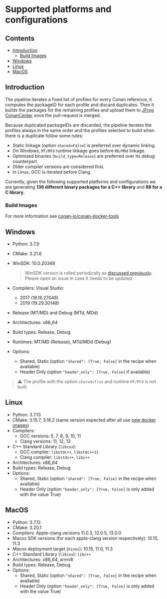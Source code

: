 # Supported platforms and configurations

<!-- toc -->
## Contents

  * [Introduction](#introduction)
    * [Build Images](#build-images)
  * [Windows](#windows)
  * [Linux](#linux)
  * [MacOS](#macos)<!-- endToc -->

## Introduction

The pipeline iterates a fixed list of profiles for every Conan reference,
it computes the packageID for each profile and discard duplicates. Then it
builds the packages for the remaining profiles and upload them to
[JFrog ConanCenter](https://conan.io/center/) once the pull-request is merged.

Because duplicated packageIDs are discarded, the pipeline iterates the
profiles always in the same order and the profiles selected to build when
there is a duplicate follow some rules:

 * Static linkage (option `shared=False`) is preferred over dynamic linking.
 * On Windows, `MT/MTd` runtime linkage goes before `MD/MDd` linkage.
 * Optimized binaries (`build_type=Release`) are preferred over its _debug_ counterpart.
 * Older compiler versions are considered first.
 * In Linux, GCC is iterated before Clang.

Currently, given the following supported platforms and configurations we
are generating **136 different binary packages for a C++ library**
and **88 for a C library**.

### Build Images

For more information see [conan-io/conan-docker-tools](https://github.com/conan-io/conan-docker-tools)

## Windows

- Python: 3.7.9
- CMake: 3.21.6
- WinSDK: 10.0.20348
    > WinSDK version is rolled periodically as [discussed previously](https://github.com/conan-io/conan-center-index/issues/4450).
    > Please open an issue in case it needs to be updated.
- Compilers: Visual Studio:
  
  - 2017 (19.16.27049)
  - 2019 (19.29.30148)
  
- Release (MT/MD) and Debug (MTd, MDd)
- Architectures: x86_64
- Build types: Release, Debug
- Runtimes: MT/MD (Release), MTd/MDd (Debug)
- Options:
  - Shared, Static (option `"shared": [True, False]` in the recipe when available)
  - Header Only (option `"header_only": [True, False]` if available)

> :warning: The profile with the option `shared=True` and runtime `MT/MTd` is not built.

## Linux

- Python: 3.7.13
- CMake: 3.15.7, 3.18.2 (same version expected after all use [new docker images](https://github.com/conan-io/conan-docker-tools/tree/master/modern))
- Compilers:
  - GCC versions: 5, 7, 8, 9, 10, 11
  - Clang versions: 11, 12, 13
- C++ Standard Library (`libcxx`):
  - GCC compiler: `libstdc++`, `libstdc++11`
  - Clang compiler: `libstdc++`, `libc++`
- Architectures: x86_64
- Build types: Release, Debug
- Options:
  - Shared, Static (option `"shared": [True, False]` in the recipe when available)
  - Header Only (option `"header_only": [True, False]` is only added with the value True)

## MacOS

- Python: 3.7.12
- CMake: 3.20.1
- Compilers: Apple-clang versions 11.0.3, 12.0.5, 13.0.0
- Macos SDK versions (for each apple-clang version respectively): 10.15, 11.3
- Macos deployment target (`minos`): 10.15, 11.0, 11.3
- C++ Standard Library (`libcxx`): `libc++`
- Architectures: x86_64, armv8
- Build types: Release, Debug
- Options:
  - Shared, Static (option ``"shared": [True, False]`` in the recipe when available)
  - Header Only (option `"header_only": [True, False]` is only added with the value True)
